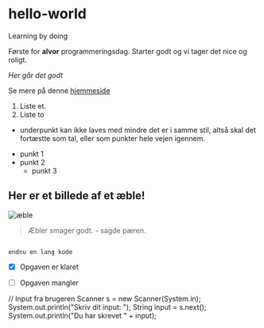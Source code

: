 # hello-world
Learning by doing

Første for **alvor** programmeringsdag. Starter godt og vi tager det nice og roligt. 

*Her går det godt*

Se mere på denne [hjemmeside](https://www.dr.dk/)

1. Liste et. 
2. Liste to
  * underpunkt kan ikke laves med mindre det er i samme stil, altså skal det fortæstte som tal, eller som punkter hele vejen igennem.

- punkt 1
- punkt 2
  - punkt 3
  
## Her er et billede af et æble!
  
  ![æble](https://madkurven.dk/wp-content/uploads/royal_gala_aebler_2.png)
  
>Æbler smager godt. - sagde pæren.
 

```lang kode
```

``endnu en lang kode
``

- [x] Opgaven er klaret
- [ ] Opgaven mangler


// Input fra brugeren
        Scanner s = new Scanner(System.in);
        System.out.println("Skriv dit input: ");
        String input = s.next();
        System.out.println("Du har skrevet " + input);



